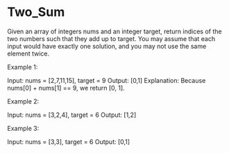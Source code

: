 # Two_Sum

Given an array of integers nums and an integer target, return indices of the two numbers such that they add up to target.  You may assume that each input would have exactly one solution, and you may not use the same element twice.

Example 1:

Input: nums = [2,7,11,15], target = 9
Output: [0,1]
Explanation: Because nums[0] + nums[1] == 9, we return [0, 1].

Example 2:

Input: nums = [3,2,4], target = 6
Output: [1,2]

Example 3:

Input: nums = [3,3], target = 6
Output: [0,1]

